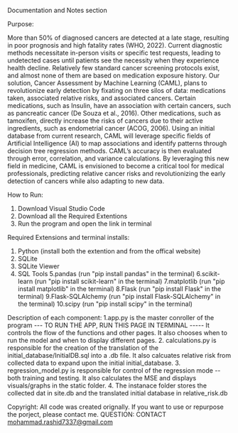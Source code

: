 Documentation and Notes section


Purpose:

More than 50% of diagnosed cancers are detected at a late stage, resulting in poor prognosis and high fatality rates (WHO, 2022). Current diagnostic methods necessitate in-person visits or specific test requests, leading to undetected cases until patients see the necessity when they experience health decline. Relatively few standard cancer screening protocols exist, and almost none of them are based on medication exposure history. Our solution, Cancer Assessment by Machine Learning (CAML), plans to revolutionize early detection by fixating on three silos of data: medications taken, associated relative risks, and associated cancers. Certain medications, such as Insulin, have an association with certain cancers, such as pancreatic cancer (De Souza et al., 2016). Other medications, such as tamoxifen, directly increase the risks of cancers due to their active ingredients, such as endometrial cancer (ACOG, 2006). Using an initial database from current research, CAML will leverage specific fields of Artificial Intelligence (AI) to map associations and identify patterns through decision tree regression methods. CAML’s accuracy is then evaluated through error, correlation, and variance calculations. By leveraging this new field in medicine, CAML is envisioned to become a critical tool for medical professionals, predicting relative cancer risks and revolutionizing the early detection of cancers while also adapting to new data.




How to Run:
1. Download Visual Studio Code
2. Download all the Required Extentions 
3. Run the program and open the link in terminal

Required Extensions and terminal installs:
1. Python (install both the extention and from the offical website)
2. SQLite
3. SQLite Viewer
4. SQL Tools
5.pandas (run "pip install pandas" in the terminal)
6.scikit-learn (run "pip install scikit-learn" in the terminal)
7.matplotlib (run "pip install matplotlib" in the terminal)
8.Flask (run "pip install Flask" in the terminal)
9.Flask-SQLAlchemy (run "pip install Flask-SQLAlchemy" in the terminal)
10.scipy (run "pip install scipy" in the terminal)


Description of each component:
1.app.py is the master conroller of the program --- TO RUN THE APP, RUN THIS PAGE IN TERMINAL ----- 
It controls the flow of the functions and other pages. 
It also chooses when to run the model and when to display different pages.
2. calculations.py is responsible for the creation of the translation of the initial_database/InitialDB.sql into a .db file.
 It also calcuates relative risk from collected data to expand upon the initial initial_database.
3. regression_model.py is responsible for control of the regression mode -- both training and testing.
 It also calculates the MSE and displays visuals/graphs in the static folder. 
4. The instanace folder stores the collected dat in site.db and the translated initial database in relative_risk.db


Copyright:
All code was created orignally. If you want to use or repurpose the porject, please contact me.
QUESTION: 
CONTACT mohammad.rashid7337@gmail.com

